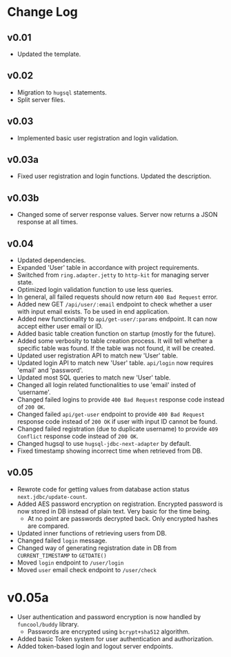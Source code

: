 # Change Log

## v0.01 

- Updated the template.

## v0.02 

- Migration to `hugsql` statements.
- Split server files.

## v0.03 

- Implemented basic user registration and login validation.

## v0.03a 

- Fixed user registration and login functions. Updated the description.

## v0.03b 

- Changed some of server response values. Server now returns a JSON response at all times.

## v0.04

- Updated dependencies.
- Expanded 'User' table in accordance with project requirements.
- Switched from `ring.adapter.jetty` to `http-kit` for managing server state.
- Optimized login validation function to use less queries.
- In general, all failed requests should now return `400 Bad Request` error.
- Added new GET `/api/user/:email` endpoint to check whether a user with input email exists. To be used in end application.
- Added new functionality to `api/get-user/:params` endpoint. It can now accept either user email or ID.
- Added basic table creation function on startup (mostly for the future).
- Added some verbosity to table creation process. It will tell whether a specific table was found. If the table was not found, it will be created.
- Updated user registration API to match new 'User' table.
- Updated login API to match new 'User' table. `api/login` now requires 'email' and 'password'.
- Updated most SQL queries to match new 'User' table.
- Changed all login related functionalities to use 'email' insted of 'username'.
- Changed failed logins to provide `400 Bad Request` response code instead of `200 OK`.
- Changed failed `api/get-user` endpoint to provide `400 Bad Request` response code instead of `200 OK` if user with input ID cannot be found.
- Changed failed registration (due to duplicate username) to provide `409 Conflict` response code instead of `200 OK`.
- Changed hugsql to use `hugsql-jdbc-next-adapter` by default.
- Fixed timestamp showing incorrect time when retrieved from DB.

## v0.05

- Rewrote code for getting values from database action status `next.jdbc/update-count`.
- Added AES password encryption on registration. Encrypted password is now stored in DB instead of plain text. Very basic for the time being.
	- At no point are passwords decrypted back. Only encrypted hashes are compared.
- Updated inner functions of retrieving users from DB.
- Changed failed `login` message.
- Changed way of generating registration date in DB from `CURRENT_TIMESTAMP` to `GETDATE()`
- Moved `login` endpoint to `/user/login`
- Moved `user` email check endpoint to `/user/check`

# v0.05a

- User authentication and password encryption is now handled by `funcool/buddy` library.
	- Passwords are encrypted using `bcrypt+sha512` algorithm.
- Added basic Token system for user authentication and authorization.
- Added token-based login and logout server endpoints.
